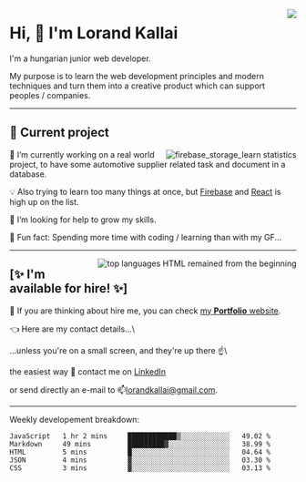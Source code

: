 <a href="https://github.com/kpeti515/"><img src="https://github-readme-stats.vercel.app/api?username=kpeti515&show_icons=true&count_private=true" align="right" /></a>

# Hi, 👋 I'm Lorand Kallai

I'm a hungarian junior web developer.

My purpose is to learn the web development principles and modern techniques and turn them into a creative product which can support peoples / companies.

---

## 🚧 Current project
<a href="https://github.com/kpeti515/fb_storeage_learn"><img src="https://github-readme-stats.vercel.app/api/pin/?username=kpeti515&repo=fb_storeage_learn" alt="firebase_storage_learn statistics" align="right"></a>
🔭 I’m currently working on a real world project, to have some automotive supplier related task and document in  a database.

💡 Also trying to learn too many things at once, but [Firebase](https://firebase.google.com/) and [React](https://reactjs.org/) is high up on the list.

🤔 I’m looking for help to grow my skills.

💙 Fun fact: Spending more time with coding / learning than with my GF...

---
<a href="https://github.com/kpeti515/"><img src="https://github-readme-stats.vercel.app/api/top-langs/?username=kpeti515&hide=asp&layout=compac" alt="top languages HTML remained from the beginning" align="right" /></a>
## [✨ I'm available for hire! ✨]

👯 If you are thinking about hire me, you can check [my **Portfolio** website](https://kpeti515.github.io/).

👈 Here are my contact details...\

...unless you're on a small screen, and they're up there ☝️\

the easiest way 💬 contact me on [LinkedIn](https://www.linkedin.com/in/lorand-kallai-67747b183/) 

or send directly an e-mail to 📫<lorandkallai@gmail.com>.

---

Weekly developement breakdown:
<!--START_SECTION:waka-->
```text
JavaScript   1 hr 2 mins     ████████████▒░░░░░░░░░░░░   49.02 % 
Markdown     49 mins         █████████▓░░░░░░░░░░░░░░░   38.99 % 
HTML         5 mins          █░░░░░░░░░░░░░░░░░░░░░░░░   04.64 % 
JSON         4 mins          ▓░░░░░░░░░░░░░░░░░░░░░░░░   03.30 % 
CSS          3 mins          ▓░░░░░░░░░░░░░░░░░░░░░░░░   03.13 % 
```
<!--END_SECTION:waka-->

